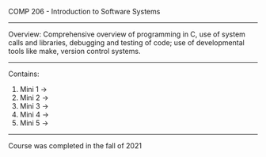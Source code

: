 COMP 206 - Introduction to Software Systems 
______________________________________
Overview: Comprehensive overview of programming in C, use of system calls and libraries, debugging and testing of code; use of developmental tools like make, version control systems.
_______________________________________

Contains: 

1. Mini 1 →  
2. Mini 2 → 
3. Mini 3 → 
4. Mini 4 → 
5. Mini 5 →

_________________________________________
Course was completed in the fall of 2021
